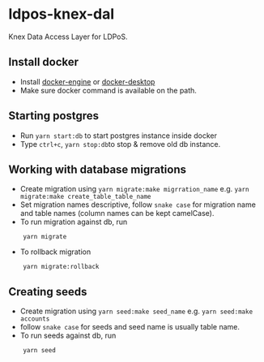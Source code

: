 # ldpos-knex-dal
Knex Data Access Layer for LDPoS.

## Install docker
- Install [docker-engine](https://docs.docker.com/engine/install/) or [docker-desktop](https://docs.docker.com/docker-for-windows/install/)
- Make sure docker command is available on the path.

## Starting postgres
- Run ```yarn start:db``` to start postgres instance inside docker
- Type ```ctrl+c```, ```yarn stop:db```to stop & remove old db instance.

## Working with database migrations
- Create migration using ```yarn migrate:make migrration_name``` e.g. ```yarn migrate:make create_table_table_name```
- Set migration names descriptive, follow ```snake case``` for migration name and table names (column names can be kept camelCase).
- To run migration against db, run
```shell script
    yarn migrate
```
- To rollback migration
```shell script
    yarn migrate:rollback
```

## Creating seeds
- Create migration using ```yarn seed:make seed_name``` e.g. ```yarn seed:make accounts```
- follow ```snake case``` for seeds and seed name is usually table name.
- To run seeds against db, run
```shell script
    yarn seed
```
